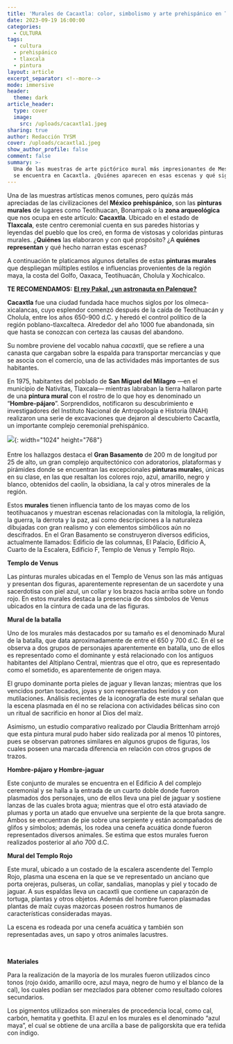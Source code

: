 ```yaml
---
title: 'Murales de Cacaxtla: color, simbolismo y arte prehispánico en Tlaxcala'
date: 2023-09-19 16:00:00
categories:
  - CULTURA
tags:
  - cultura
  - prehispánico
  - tlaxcala
  - pintura
layout: article
excerpt_separator: <!--more-->
mode: immersive
header:
  theme: dark
article_header:
  type: cover
  image:
    src: /uploads/cacaxtla1.jpeg
sharing: true
author: Redacción TYSM
cover: /uploads/cacaxtla1.jpeg
show_author_profile: false
comment: false
summary: >-
  Una de las muestras de arte pictórico mural más impresionantes de Mesoamérica
  se encuentra en Cacaxtla. ¿Quiénes aparecen en esas escenas y qué significan?
---
```

Una de las muestras artísticas menos comunes, pero quizás más apreciadas de las civilizaciones del **México** **prehispánico**, son las **pinturas murales** de lugares como Teotihuacan, Bonampak o la **zona arqueológica** que nos ocupa en este artículo: **Cacaxtla**. Ubicado en el estado de **Tlaxcala**, este centro ceremonial cuenta en sus paredes historias y leyendas del pueblo que los creó, en forma de vistosas y coloridas pinturas murales. ¿**Quiénes** las elaboraron y con qué propósito? ¿A **quiénes representan** y qué hecho narran estas escenas?

A continuación te platicamos algunos detalles de estas **pinturas murales** que despliegan múltiples estilos e influencias provenientes de la región maya, la costa del Golfo, Oaxaca, Teotihuacán, Cholula y Xochicalco.

**TE RECOMENDAMOS:** [**El rey Pakal, ¿un astronauta en Palenque?**](https://blog.tonoysumariachi.com/historia/2023/09/21/el-rey-pakal-un-astronauta-en-palenque.html)

**Cacaxtla** fue una ciudad fundada hace muchos siglos por los olmeca-xicalancas, cuyo esplendor comenzó después de la caída de Teotihuacán y Cholula, entre los años 650-900 d.C. y heredó el control político de la región poblano-tlaxcalteca. Alrededor del año 1000 fue abandonada, sin que hasta se conozcan con certeza las causas del abandono.

Su nombre proviene del vocablo nahua *cacaxtli*, que se refiere a una canasta que cargaban sobre la espalda para transportar mercancías y que se asocia con el comercio, una de las actividades más importantes de sus habitantes.

En 1975, habitantes del poblado de **San Miguel del Milagro** —en el municipio de Nativitas, Tlaxcala—  mientras labraban la tierra hallaron parte de una **pintura mural** con el rostro de lo que hoy es denominado un “**Hombre-pájaro**”. Sorprendidos, notificaron su descubrimiento e investigadores del Instituto Nacional de Antropología e Historia (INAH) realizaron una serie de excavaciones que dejaron al descubierto Cacaxtla, un importante complejo ceremonial prehispánico.

![](https://upload.wikimedia.org/wikipedia/commons/thumb/a/a4/Basamento_en_Cacaxtla%2C_Tlaxcala.JPG/1024px-Basamento_en_Cacaxtla%2C_Tlaxcala.JPG){: width="1024" height="768"}<br><br>Entre los hallazgos destaca el **Gran Basamento** de 200 m de longitud por 25 de alto, un gran complejo arquitectónico con adoratorios, plataformas y pirámides donde se encuentran las excepcionales **pinturas murale**s, únicas en su clase, en las que resaltan los colores rojo, azul, amarillo, negro y blanco, obtenidos del caolín, la obsidiana, la cal y otros minerales de la región.

Estos **murales** tienen influencia tanto de los mayas como de los teotihuacanos y muestran escenas relacionadas con la mitología, la religión, la guerra, la derrota y la paz, así como descripciones a la naturaleza dibujadas con gran realismo y con elementos simbólicos aún no descifrados. En el Gran Basamento se construyeron diversos edificios,  actualmente llamados: Edificio de las columnas, El Palacio, Edificio A, Cuarto de la Escalera, Edificio F, Templo de Venus y Templo Rojo.

**Templo de Venus**

Las pinturas murales ubicadas en el Templo de Venus son las más antiguas y presentan dos figuras, aparentemente representan de un sacerdote y una sacerdotisa con piel azul, un collar y los brazos hacia arriba sobre un fondo rojo. En estos murales destaca la presencia de dos símbolos de Venus ubicados en la cintura de cada una de las figuras.

**Mural de la batalla**

Uno de los murales más destacados por su tamaño es el denominado Mural de la batalla, que data aproximadamente de entre el 650 y 700 d.C. En él se observa a dos grupos de personajes aparentemente en batalla, uno de ellos es representado como el dominante y está relacionado con los antiguos habitantes del Altiplano Central, mientras que el otro, que es representado como el sometido, es aparentemente de origen maya.

El grupo dominante porta pieles de jaguar y llevan lanzas; mientras que los vencidos portan tocados, joyas y son representados heridos y con mutilaciones. Análisis recientes de la iconografía de este mural señalan que la escena plasmada en él no se relaciona con actividades bélicas sino con un ritual de sacrificio en honor al Dios del maíz.

Asimismo, un estudio comparativo realizado por Claudia Brittenham arrojó que esta pintura mural pudo haber sido realizada por al menos 10 pintores, pues se observan patrones similares en algunos grupos de figuras, los cuales poseen una marcada diferencia en relación con otros grupos de trazos.

**Hombre-pájaro y Hombre-jaguar**

Este conjunto de murales se encuentra en el Edificio A del complejo ceremonial y se halla a la entrada de un cuarto doble donde fueron plasmados dos personajes, uno de ellos lleva una piel de jaguar y sostiene lanzas de las cuales brota agua; mientras que el otro está ataviado de plumas y porta un atado que envuelve una serpiente de la que brota sangre. Ambos se encuentran de pie sobre una serpiente y están acompañados de glifos y símbolos; además, los rodea una cenefa acuática donde fueron representados diversos animales. Se estima que estos murales fueron realizados posterior al año 700 d.C.

**Mural del Templo Rojo**

Este mural, ubicado a un costado de la escalera ascendente del Templo Rojo, plasma una escena en la que se ve representado un anciano que porta orejeras, pulseras, un collar, sandalias, manoplas y piel y tocado de jaguar. A sus espaldas lleva un cacaxtli que contiene un caparazón de tortuga, plantas y otros objetos. Además del hombre fueron plasmadas plantas de maíz cuyas mazorcas poseen rostros humanos de características consideradas mayas.

La escena es rodeada por una cenefa acuática y también son representadas aves, un sapo y otros animales lacustres.

&nbsp;

**Materiales**

Para la realización de la mayoría de los murales fueron utilizados cinco tonos (rojo óxido, amarillo ocre, azul maya, negro de humo y el blanco de la cal), los cuales podían ser mezclados para obtener como resultado colores secundarios.

Los pigmentos utilizados son minerales de procedencia local, como cal, carbón, hematita y goethita. El azul en los murales es el denominado “azul maya”, el cual se obtiene de una arcilla a base de paligorskita que era teñida con índigo.